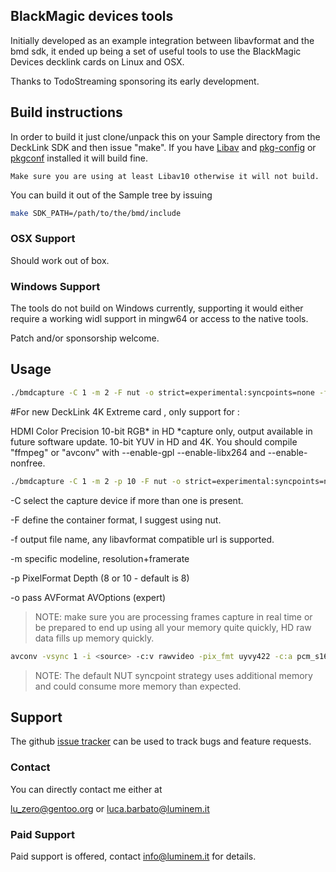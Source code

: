 ## BlackMagic devices tools

Initially developed as an example integration between libavformat and the
bmd sdk, it ended up being a set of useful tools to use the BlackMagic Devices
decklink cards on Linux and OSX.

Thanks to TodoStreaming sponsoring its early development.

## Build instructions

In order to build it just clone/unpack this on your Sample directory from the
DeckLink SDK and then issue "make". If you have [Libav][1] and [pkg-config][2] or
[pkgconf][3] installed it will build fine.

    Make sure you are using at least Libav10 otherwise it will not build.

You can build it out of the Sample tree by issuing

```sh
make SDK_PATH=/path/to/the/bmd/include
```

### OSX Support

Should work out of box.

### Windows Support

The tools do not build on Windows currently, supporting it would either
require a working widl support in mingw64 or access to the native tools.

Patch and/or sponsorship welcome.

## Usage

```sh
./bmdcapture -C 1 -m 2 -F nut -o strict=experimental:syncpoints=none -f pipe:1 | avconv -vsync passthrough -y -i - <your options here>
```
#For new DeckLink 4K Extreme card , only support for :

HDMI Color Precision
10-bit RGB* in HD *capture only, output available in future software update. 10-bit YUV in HD and 4K.
You should compile "ffmpeg" or "avconv" with --enable-gpl --enable-libx264 and  --enable-nonfree.

```sh
./bmdcapture -C 1 -m 2 -p 10 -F nut -o strict=experimental:syncpoints=none -f pipe:1 | avconv -vsync passthrough -y -i - <your options here>
```
-C select the capture device if more than one is present.

-F define the container format, I suggest using nut.

-f output file name, any libavformat compatible url is supported.

-m specific modeline, resolution+framerate

-p PixelFormat Depth (8 or 10 - default is 8)

-o pass AVFormat AVOptions (expert)

> NOTE: make sure you are processing frames capture in real time or be
prepared to end up using all your memory quite quickly, HD raw data
fills up memory quickly.

```sh
avconv -vsync 1 -i <source> -c:v rawvideo -pix_fmt uyvy422 -c:a pcm_s16le -ar 48000 -f nut -f_strict experimental -syncpoints none - | ./bmdplay -f pipe:0
```

> NOTE: The default NUT syncpoint strategy uses additional memory and could
consume more memory than expected.


## Support

The github [issue tracker](https://github.com/lu-zero/bmdtools/issues) can
be used to track bugs and feature requests.

### Contact

You can directly contact me either at

lu_zero@gentoo.org or luca.barbato@luminem.it

### Paid Support

Paid support is offered, contact info@luminem.it for details.

[1]: http://libav.org
[2]: http://www.freedesktop.org/wiki/Software/pkg-config/
[3]: https://github.com/pkgconf/pkgconf
